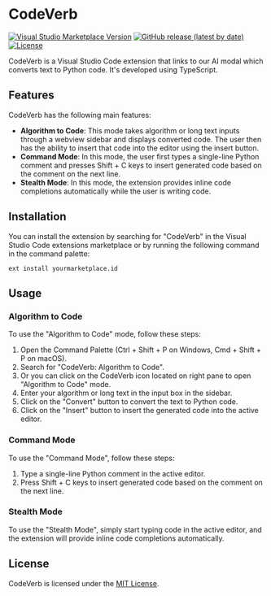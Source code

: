 # CodeVerb

[![Visual Studio Marketplace Version](https://img.shields.io/visual-studio-marketplace/v/yourmarketplace.id.svg?label=Visual%20Studio%20Marketplace&logo=visual-studio-code&logoColor=white)](https://marketplace.visualstudio.com/items?itemName=yourmarketplace.id)
[![GitHub release (latest by date)](https://img.shields.io/github/v/release/codeverbs/codeverb-vscode-extension?logo=github)](https://github.com/codeverbs/codeverb-vscode-extension/releases)
[![License](https://img.shields.io/badge/license-MIT-blue.svg)](https://github.com/codeverbs/codeverb-vscode-extension/blob/main/LICENSE)

CodeVerb is a Visual Studio Code extension that links to our AI modal which converts text to Python code. It's developed using TypeScript.

## Features

CodeVerb has the following main features:

- **Algorithm to Code**: This mode takes algorithm or long text inputs through a webview sidebar and displays converted code. The user then has the ability to insert that code into the editor using the insert button.
- **Command Mode**: In this mode, the user first types a single-line Python comment and presses Shift + C keys to insert generated code based on the comment on the next line.
- **Stealth Mode**: In this mode, the extension provides inline code completions automatically while the user is writing code.

## Installation

You can install the extension by searching for "CodeVerb" in the Visual Studio Code extensions marketplace or by running the following command in the command palette:
```
ext install yourmarketplace.id
```


## Usage

### Algorithm to Code

To use the "Algorithm to Code" mode, follow these steps:

1. Open the Command Palette (Ctrl + Shift + P on Windows, Cmd + Shift + P on macOS).
2. Search for "CodeVerb: Algorithm to Code".
3. Or you can click on the CodeVerb icon located on right pane to open "Algorithm to Code" mode.
3. Enter your algorithm or long text in the input box in the sidebar.
4. Click on the "Convert" button to convert the text to Python code.
5. Click on the "Insert" button to insert the generated code into the active editor.

### Command Mode

To use the "Command Mode", follow these steps:

1. Type a single-line Python comment in the active editor.
2. Press Shift + C keys to insert generated code based on the comment on the next line.

### Stealth Mode

To use the "Stealth Mode", simply start typing code in the active editor, and the extension will provide inline code completions automatically.

## License

CodeVerb is licensed under the [MIT License](https://github.com/codeverbs/codeverb-vscode-extension/blob/main/LICENSE).
